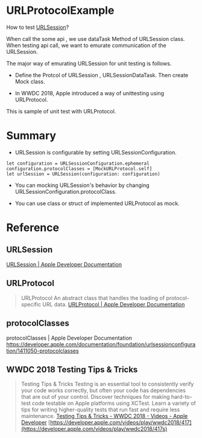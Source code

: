 # URLProtocolExample

How to test [URLSession](https://developer.apple.com/documentation/foundation/urlsession)?

When call the some api , we use dataTask Method of URLSession class.
When testing api call, we want to emurate communication of the URLSession.

The major way of emurating URLSession for unit testing is follows.

- Define the Protcol of  URLSession , URLSessionDataTask.
 Then create Mock class.

- In WWDC 2018, Apple introduced a way of unittesting using URLProtocol.

This is sample of unit test with URLProtocol.

# Summary

- URLSession is configurable by setting URLSessionConfiguration.

```
let configuration = URLSessionConfiguration.ephemeral
configuration.protocolClasses = [MockURLProtocol.self]
let urlSession = URLSession(configuration: configuration)
```

- You can mocking URLSession's behavior by changing URLSessionConfiguration.protocolClass.

- You can use class or struct of implemented URLProtocol as mock.

# Reference

## URLSession

 [URLSession \| Apple Developer Documentation](https://developer.apple.com/documentation/foundation/urlsession)

## URLProtocol

> URLProtocol An abstract class that handles the loading of protocol-specific URL data.
> [URLProtocol | Apple Developer Documentation](https://developer.apple.com/documentation/foundation/urlprotocol)

## protocolClasses

protocolClasses | Apple Developer Documentation https://developer.apple.com/documentation/foundation/urlsessionconfiguration/1411050-protocolclasses

## WWDC 2018 Testing Tips & Tricks

> Testing Tips & Tricks Testing is an essential tool to consistently verify your code works correctly, but often your code has dependencies that are out of your control\. Discover techniques for making hard\-to\-test code testable on Apple platforms using XCTest\. Learn a variety of tips for writing higher\-quality tests that run fast and require less maintenance\. 
> [Testing Tips & Tricks - WWDC 2018 - Videos - Apple Developer](https://developer.apple.com/videos/play/wwdc2018/417) 
> [https://developer.apple.com/videos/play/wwdc2018/417](https://developer.apple.com/videos/play/wwdc2018/417s) 

## 
